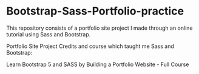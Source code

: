 # Bootstrap-Sass-Portfolio-practice

This repository consists of a portfolio site project I made through an online tutorial using Sass and Bootstrap.

Portfolio Site Project Credits and course which taught me Sass and Bootstrap: 

Learn Bootstrap 5 and SASS by Building a Portfolio Website - Full Course
 
